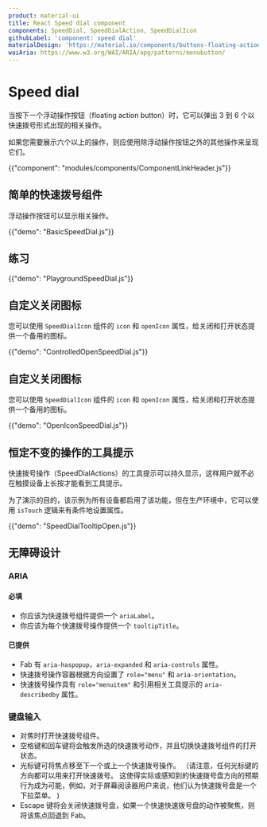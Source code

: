 ```yaml
---
product: material-ui
title: React Speed dial component
components: SpeedDial, SpeedDialAction, SpeedDialIcon
githubLabel: 'component: speed dial'
materialDesign: 'https://material.io/components/buttons-floating-action-button#types-of-transitions'
waiAria: https://www.w3.org/WAI/ARIA/apg/patterns/menubutton/
---
```


# Speed dial

<p class="description">当按下一个浮动操作按钮（floating action button）时，它可以弹出 3 到 6 个以快速拨号形式出现的相关操作。</p>

如果您需要展示六个以上的操作，则应使用除浮动操作按钮之外的其他操作来呈现它们。

{{"component": "modules/components/ComponentLinkHeader.js"}}

## 简单的快速拨号组件

浮动操作按钮可以显示相关操作。

{{"demo": "BasicSpeedDial.js"}}

## 练习

{{"demo": "PlaygroundSpeedDial.js"}}

## 自定义关闭图标

您可以使用 `SpeedDialIcon` 组件的 `icon` 和 `openIcon` 属性，给关闭和打开状态提供一个备用的图标。

{{"demo": "ControlledOpenSpeedDial.js"}}

## 自定义关闭图标

您可以使用 `SpeedDialIcon` 组件的 `icon` 和 `openIcon` 属性，给关闭和打开状态提供一个备用的图标。

{{"demo": "OpenIconSpeedDial.js"}}

## 恒定不变的操作的工具提示

快速拨号操作（SpeedDialActions）的工具提示可以持久显示，这样用户就不必在触摸设备上长按才能看到工具提示。

为了演示的目的，该示例为所有设备都启用了该功能，但在生产环境中，它可以使用 `isTouch` 逻辑来有条件地设置属性。

{{"demo": "SpeedDialTooltipOpen.js"}}

## 无障碍设计

### ARIA

#### 必填

- 你应该为快速拨号组件提供一个 `ariaLabel`。
- 你应该为每个快速拨号操作提供一个 `tooltipTitle`。

#### 已提供

- Fab 有 `aria-haspopup`，`aria-expanded` 和 `aria-controls` 属性。
- 快速拨号操作容器根据方向设置了 `role="menu"` 和 `aria-orientation`。
- 快速拨号操作具有 `role="menuitem"` 和引用相关工具提示的 `aria-describedby` 属性。

### 键盘输入

- 对焦时打开快速拨号组件。
- 空格键和回车键将会触发所选的快速拨号动作，并且切换快速拨号组件的打开状态。
- 光标键可将焦点移至下一个或上一个快速拨号操作。 （请注意，任何光标键的方向都可以用来打开快速拨号。 这使得实际或感知到的快速拨号盘方向的预期行为成为可能，例如，对于屏幕阅读器用户来说，他们认为快速拨号盘是一个下拉菜单。 )
- Escape 键将会关闭快速拨号盘，如果一个快速快速拨号盘的动作被聚焦，则将该焦点回退到 Fab。
